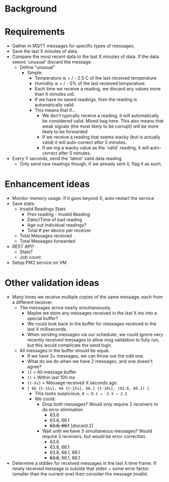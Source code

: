 # Background

# Requirements
* Gather in MQTT messages for specific types of messages.
* Save the last X minutes of data.
* Compare the most recent data to the last X minutes of data. If the data seems 'unusual' discard the message.
  * Define "unusual"
    * Simple: 
      * Temperature is + / - 2.5 C of the last received temperature
      * Humidity is + / - 5% of the last received temperature.
      * Each time we receive a reading, we discard any values more than X minutes old.
      * If we have no saved readings, then the reading is automatically valid.
      * This means that if...
        * We don't typically receive a reading, it will automatically be considered valid. Mixed bag here. This also means
          that weak signals (the most likely to be corrupt) will be more likely to be forwarded
        * If we receive a reading that seems wacky (but is actually valid) it will auto-correct after 5 minutes.
        * If we log a wacky value as the 'valid' reading, it will auto-correct after 5 minutes.
* Every Y seconds, send the 'latest' valid data reading 
  * Only send _new_ readings though, if we already sent it, flag it as such.

# Enhancement ideas
* Monitor memory usage. If it goes beyond X, auto-restart the service
* Save stats:
  * Invalid Readings Stats
    * Prev reading - Invalid Reading
    * Date//Time of bad reading
    * Age out individual readings?
    * Total # per device per receiver
  * Total Messages received
  * Total Messages forwarded
* REST API?
  * Stats?
  * Job count
* Setup PM2 service on VM


# Other validation ideas
* Many times we receive multiple copies of the same message, each from a different receiver.
  * The messages arrive nearly simultaneously. 
    * Maybe we store any messages received in the last X ms into a special buffer?
    * We could look back in the buffer for messages received in the last X milliseconds.
    * When sending messages via our scheduler, we could ignore very recently received messages to allow msg validation
      to fully run, but this would complicate the send logic.
  * All messages in the buffer should be equal. 
    * If we have 3+ messages, we can throw out the odd one.
    * What do we do when we have 2 messages, and one doesn't agree?
    * `[]` = All message buffer
    * `()` = Within last 100 ms
    * `{t-Xs}` = Message received X seconds ago
    * `[ 66 {t-15s}, 66 {t-15s}, 66.1 {t-10s}, (63.6, 66.1) ]`
      * This looks suspicious, `0 → 0.1 → -2.5 → 2.5`
      * We could:
        * Drop both messages? Would only require 2 receivers to do error elimination
          * 63.6
          * 63.6, 66.1
          * ~~63.6, 66.1~~ [discard 2]
        * Wait until we have 3 simultaneous messages? Would require 3 receivers, but would be error correction.
          * 63.6
          * 63.6, 66.1
          * 63.6, 66.1, 66.1
          * ~~63.6~~, 66.1, 66.1
* Determine a stddev for received messages in the last X time frame. If newly received message is outside that stdev +
  some error factor (smaller than the current one) then consider the message invalid.
